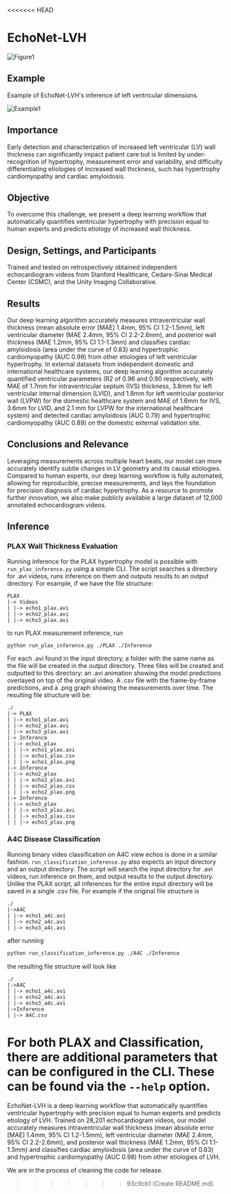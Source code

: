 <<<<<<< HEAD
# EchoNet-LVH

![Figure1](Figure1.png)

## Example

Example of EchoNet-LVH's inference of left ventricular dimensions.

![Example1](Example1_r.gif)

## Importance
Early detection and characterization of increased left ventricular (LV) wall thickness can significantly impact patient care but is limited by under-recognition of hypertrophy, measurement error and variability, and difficulty differentiating etiologies of increased wall thickness, such has hypertrophy cardiomyopathy and cardiac amyloidosis. 
## Objective
To overcome this challenge, we present a deep learning workflow that automatically quantifies ventricular hypertrophy with precision equal to human experts and predicts etiology of increased wall thickness. 
## Design, Settings, and Participants
Trained and tested on retrospectively obtained independent echocardiogram videos from Stanford Healthcare, Cedars-Sinai Medical Center (CSMC), and the Unity Imaging Collaborative. 
## Results
Our deep learning algorithm accurately measures intraventricular wall thickness (mean absolute error [MAE] 1.4mm, 95% CI 1.2-1.5mm), left ventricular diameter (MAE 2.4mm, 95% CI 2.2-2.6mm), and posterior wall thickness (MAE 1.2mm, 95% CI 1.1-1.3mm) and classifies cardiac amyloidosis (area under the curve of 0.83) and hypertrophic cardiomyopathy (AUC 0.98) from other etiologies of left ventricular hypertrophy. In external datasets from independent domestic and international healthcare systems, our deep learning algorithm accurately quantified ventricular parameters (R2 of 0.96 and 0.90 respectively, with MAE of 1.7mm for intraventricular septum (IVS) thickness, 3.8mm for left ventricular internal dimension (LVID), and 1.8mm for left ventricular posterior wall (LVPW) for the domestic healthcare system and MAE of 1.6mm for IVS, 3.6mm for LVID, and 2.1 mm for LVPW for the international healthcare system) and detected cardiac amyloidosis (AUC 0.79) and hypertrophic cardiomyopathy (AUC 0.89) on the domestic external validation site.
## Conclusions and Relevance
Leveraging measurements across multiple heart beats, our model can more accurately identify subtle changes in LV geometry and its causal etiologies. Compared to human experts, our deep learning workflow is fully automated, allowing for reproducible, precise measurements, and lays the foundation for precision diagnosis of cardiac hypertrophy. As a resource to promote further innovation, we also make publicly available a large dataset of 12,000 annotated echocardiogram videos.


<!-- ## Preprocessing -->

## Inference

### PLAX Wall Thickness Evaluation

Running inference for the PLAX hypertrophy model is possible with ```run_plax_inference.py``` using a simple CLI. The script searches a directory for .avi videos, runs inference on them and outputs results to an output directory. For example, if we have the file structure:

```
PLAX
|-> Videos
| |-> echo1_plax.avi
| |-> echo2_plax.avi
| |-> echo3_plax.avi
```

to run PLAX measurement inference, run

```
python run_plax_inference.py ./PLAX ./Inference
```

For each .avi found in the input directory, a folder with the same name as the file will be created in the output directory. Three files will be created and outputted to this directory: an .avi animation showing the model predictions overlayed on top of the original video. A .csv file with the frame-by-frame predictions, and a .png graph showing the measurements over time. The resulting file structure will be:

```
./
|-> PLAX
| |-> echo1_plax.avi
| |-> echo2_plax.avi
| |-> echo3_plax.avi
|-> Inference
| |-> echo1_plax
| | |-> echo1_plax.avi
| | |-> echo1_plax.csv
| | |-> echo1_plax.png
|-> Inference
| |-> echo2_plax
| | |-> echo2_plax.avi
| | |-> echo2_plax.csv
| | |-> echo2_plax.png
|-> Inference
| |-> echo3_plax
| | |-> echo3_plax.avi
| | |-> echo3_plax.csv
| | |-> echo3_plax.png
```

### A4C Disease Classification

Running binary video classification on A4C view echos is done in a similar fashion. ```run_classification_inference.py``` also expects an input directory and an output directory. The script will search the input directory for .avi videos, run inference on them, and output results to the output directory. Unlike the PLAX script, all inferences for the entire input directory will be saved in a single .csv file. For example if the original file structure is

```
./
|->A4C
| |-> echo1_a4c.avi
| |-> echo2_a4c.avi
| |-> echo3_a4c.avi
```

after running

```bash
python run_classification_inference.py ./A4C ./Inference
```

the resulting file structure will look like

```
./
|->A4C
| |-> echo1_a4c.avi
| |-> echo2_a4c.avi
| |-> echo3_a4c.avi
|->Inference
| |-> A4C.csv
```

For both PLAX and Classification, there are additional parameters that can be configured in the CLI. These can be found via the ```--help``` option.
=======
EchoNet-LVH is a deep learning workflow that automatically quantifies ventricular hypertrophy with precision equal to human experts and predicts etiology of LVH. Trained on 28,201 echocardiogram videos, our model accurately measures intraventricular wall thickness (mean absolute error [MAE] 1.4mm, 95% CI 1.2-1.5mm), left ventricular diameter (MAE 2.4mm, 95% CI 2.2-2.6mm), and posterior wall thickness (MAE 1.2mm, 95% CI 1.1-1.3mm) and classifies cardiac amyloidosis (area under the curve of 0.83) and hypertrophic cardiomyopathy (AUC 0.98) from other etiologies of LVH. 


We are in the process of cleaning the code for release. 
>>>>>>> 93c9cb1 (Create README.md)
